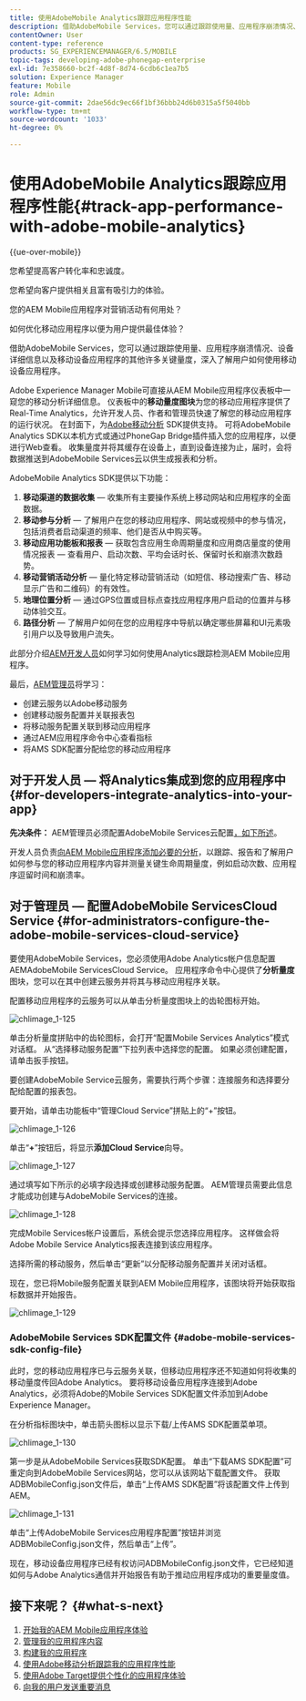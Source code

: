 ```yaml
---
title: 使用AdobeMobile Analytics跟踪应用程序性能
description: 借助AdobeMobile Services，您可以通过跟踪使用量、应用程序崩溃情况、设备详细信息以及移动设备应用程序的其他许多关键量度，深入了解用户如何使用移动设备应用程序。 关注此页面以了解更多信息。
contentOwner: User
content-type: reference
products: SG_EXPERIENCEMANAGER/6.5/MOBILE
topic-tags: developing-adobe-phonegap-enterprise
exl-id: 7e358660-bc2f-4d8f-8d74-6cdb6c1ea7b5
solution: Experience Manager
feature: Mobile
role: Admin
source-git-commit: 2dae56dc9ec66f1bf36bbb24d6b0315a5f5040bb
workflow-type: tm+mt
source-wordcount: '1033'
ht-degree: 0%

---
```


# 使用AdobeMobile Analytics跟踪应用程序性能{#track-app-performance-with-adobe-mobile-analytics}

{{ue-over-mobile}}

您希望提高客户转化率和忠诚度。

您希望向客户提供相关且富有吸引力的体验。

您的AEM Mobile应用程序对营销活动有何用处？

如何优化移动应用程序以便为用户提供最佳体验？

借助AdobeMobile Services，您可以通过跟踪使用量、应用程序崩溃情况、设备详细信息以及移动设备应用程序的其他许多关键量度，深入了解用户如何使用移动设备应用程序。

Adobe Experience Manager Mobile可直接从AEM Mobile应用程序仪表板中一窥您的移动分析详细信息。 仪表板中的&#x200B;**移动量度图块**&#x200B;为您的移动应用程序提供了Real-Time Analytics，允许开发人员、作者和管理员快速了解您的移动应用程序的运行状况。 在封面下，为[Adobe移动分析](https://business.adobe.com/products/analytics/mobile-marketing.html) SDK提供支持。 可将AdobeMobile Analytics SDK以本机方式或通过PhoneGap Bridge插件插入您的应用程序，以便进行Web查看。 收集量度并将其缓存在设备上，直到设备连接为止，届时，会将数据推送到AdobeMobile Services云以供生成报表和分析。

AdobeMobile Analytics SDK提供以下功能：

1. **移动渠道的数据收集** — 收集所有主要操作系统上移动网站和应用程序的全面数据。
1. **移动参与分析** — 了解用户在您的移动应用程序、网站或视频中的参与情况，包括消费者启动渠道的频率、他们是否从中购买等。
1. **移动应用功能板和报表** — 获取包含应用生命周期量度和应用商店量度的使用情况报表 — 查看用户、启动次数、平均会话时长、保留时长和崩溃次数趋势。
1. **移动营销活动分析** — 量化特定移动营销活动（如短信、移动搜索广告、移动显示广告和二维码）的有效性。
1. **地理位置分析** — 通过GPS位置或目标点查找应用程序用户启动的位置并与移动体验交互。
1. **路径分析** — 了解用户如何在您的应用程序中导航以确定哪些屏幕和UI元素吸引用户以及导致用户流失。

此部分介绍[AEM开发人员](#developers)如何学习如何使用Analytics跟踪检测AEM Mobile应用程序。

最后，[AEM管理员](#administrators)将学习：

* 创建云服务以Adobe移动服务
* 创建移动服务配置并关联报表包
* 将移动服务配置关联到移动应用程序
* 通过AEM应用程序命令中心查看指标
* 将AMS SDK配置分配给您的移动应用程序

## 对于开发人员 — 将Analytics集成到您的应用程序中 {#for-developers-integrate-analytics-into-your-app}

**先决条件：** AEM管理员必须配置AdobeMobile Services云配置[，如下所述](#amscloudserviceconfig)。

开发人员负责[向AEM Mobile应用程序添加必要的分析](/help/mobile/phonegap-add-analytics-to-apps.md)，以跟踪、报告和了解用户如何参与您的移动应用程序内容并测量关键生命周期量度，例如启动次数、应用程序逗留时间和崩溃率。

## 对于管理员 — 配置AdobeMobile ServicesCloud Service {#for-administrators-configure-the-adobe-mobile-services-cloud-service}

要使用AdobeMobile Services，您必须使用Adobe Analytics帐户信息配置AEMAdobeMobile ServicesCloud Service。 应用程序命令中心提供了&#x200B;**分析量度**&#x200B;图块，您可以在其中创建云服务并将其与移动应用程序关联。

配置移动应用程序的云服务可以从单击分析量度图块上的齿轮图标开始。

![chlimage_1-125](assets/chlimage_1-125.png)

单击分析量度拼贴中的齿轮图标，会打开“配置Mobile Services Analytics”模式对话框。 从“选择移动服务配置”下拉列表中选择您的配置。 如果必须创建配置，请单击扳手按钮。

要创建AdobeMobile Service云服务，需要执行两个步骤：连接服务和选择要分配给配置的报表包。

要开始，请单击功能板中“管理Cloud Service”拼贴上的“+”按钮。

![chlimage_1-126](assets/chlimage_1-126.png)

单击“**+**”按钮后，将显示&#x200B;**添加Cloud Service**&#x200B;向导。

![chlimage_1-127](assets/chlimage_1-127.png)

通过填写如下所示的必填字段选择或创建移动服务配置。 AEM管理员需要此信息才能成功创建与AdobeMobile Services的连接。

![chlimage_1-128](assets/chlimage_1-128.png)

完成Mobile Services帐户设置后，系统会提示您选择应用程序。 这样做会将Adobe Mobile Service Analytics报表连接到该应用程序。

选择所需的移动服务，然后单击“更新”以分配移动服务配置并关闭对话框。

现在，您已将Mobile服务配置关联到AEM Mobile应用程序，该图块将开始获取指标数据并开始报告。

![chlimage_1-129](assets/chlimage_1-129.png)

### AdobeMobile Services SDK配置文件 {#adobe-mobile-services-sdk-config-file}

此时，您的移动应用程序已与云服务关联，但移动应用程序还不知道如何将收集的移动量度传回Adobe Analytics。 要将移动设备应用程序连接到Adobe Analytics，必须将Adobe的Mobile Services SDK配置文件添加到Adobe Experience Manager。

在分析指标图块中，单击箭头图标以显示下载/上传AMS SDK配置菜单项。

![chlimage_1-130](assets/chlimage_1-130.png)

第一步是从AdobeMobile Services获取SDK配置。 单击“下载AMS SDK配置”可重定向到AdobeMobile Services网站，您可以从该网站下载配置文件。 获取ADBMobileConfig.json文件后，单击“上传AMS SDK配置”将该配置文件上传到AEM。

![chlimage_1-131](assets/chlimage_1-131.png)

单击“上传AdobeMobile Services应用程序配置”按钮并浏览ADBMobileConfig.json文件，然后单击“上传”。

现在，移动设备应用程序已经有权访问ADBMobileConfig.json文件，它已经知道如何与Adobe Analytics通信并开始报告有助于推动应用程序成功的重要量度值。

## 接下来呢？ {#what-s-next}

1. [开始我的AEM Mobile应用程序体验](/help/mobile/starting-aem-phonegap-app.md)
1. [管理我的应用程序内容](/help/mobile/phonegap-manage-app-content.md)
1. [构建我的应用程序](/help/mobile/building-app-mobile-phonegap.md)
1. [使用Adobe移动分析跟踪我的应用程序性能](/help/mobile/phonegap-intro-to-app-analytics.md)
1. [使用Adobe Target提供个性化的应用程序体验](/help/mobile/phonegap-aem-mobile-content-personalization.md)
1. [向我的用户发送重要消息](/help/mobile/phonegap-push-notifications.md)
